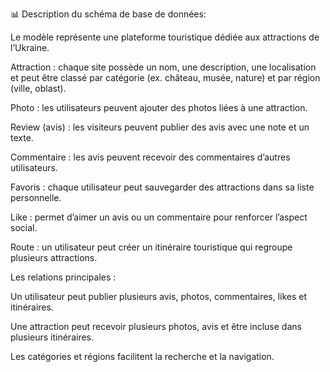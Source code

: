 

📊 Description du schéma de base de données:

Le modèle représente une plateforme touristique dédiée aux attractions de l’Ukraine.

Attraction : chaque site possède un nom, une description, une localisation et peut être classé par catégorie (ex. château, musée, nature) et par région (ville, oblast).

Photo : les utilisateurs peuvent ajouter des photos liées à une attraction.

Review (avis) : les visiteurs peuvent publier des avis avec une note et un texte.

Commentaire : les avis peuvent recevoir des commentaires d’autres utilisateurs.

Favoris : chaque utilisateur peut sauvegarder des attractions dans sa liste personnelle.

Like : permet d’aimer un avis ou un commentaire pour renforcer l’aspect social.

Route : un utilisateur peut créer un itinéraire touristique qui regroupe plusieurs attractions.

Les relations principales :

Un utilisateur peut publier plusieurs avis, photos, commentaires, likes et itinéraires.

Une attraction peut recevoir plusieurs photos, avis et être incluse dans plusieurs itinéraires.

Les catégories et régions facilitent la recherche et la navigation.
